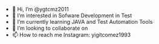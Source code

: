 - 👋 Hi, I’m @ygtcmz2011
- 👀 I’m interested in Sofware Development in Test
- 🌱 I’m currently learning JAVA and Test Automation Tools
- 💞️ I’m looking to collaborate on 
- 📫 How to reach me Instagram: yigitcomez1993

<!---
ygtcmz2011/ygtcmz2011 is a ✨ special ✨ repository because its `README.md` (this file) appears on your GitHub profile.
You can click the Preview link to take a look at your changes.
--->
